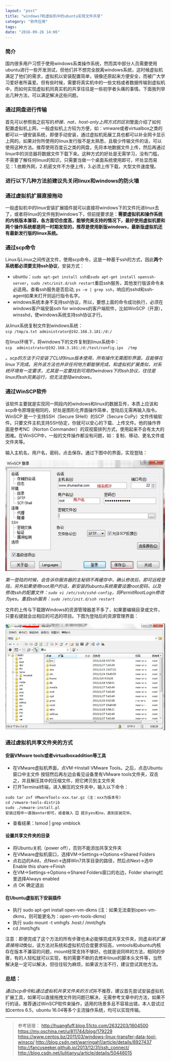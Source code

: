 ```yaml
---
layout: "post"
title: "windows7和虚拟机中的ubuntu实现文件共享"
category: "软件应用"
tags:  
date: "2016-09-26 14:06"
---
```


### 简介

国内很多用户习惯于使用windows系类操作系统，然而其中部分人员需要使用ubuntu进行一些开发测试，但他们并不想完全脱离windows系统，这时候虚拟机满足了他们的需求，虚拟机以安装配置简单，镜像还原起来方便安全，而被广大学习爱好者所喜爱。但有些时候，需要将真实机中的一些文档或者数据传输到虚拟机中，而如何实现虚拟机同真实机的共享往往是一些初学者头痛的事情。下面我列举出几种方法，可以满足解决这些问题。

### 通过网盘进行传输

首先可以参照我之前写的*桥接、nat、host-only上网方式的区别*里面介绍了如何配置虚拟机上网，一般虚拟机上方较为方便，如：vmware或者virtualbox之类的都可以一键安装系统，即便手动安装，通过虚拟机拓展工具也都可以补全网卡显示上网的。如果对你所使用的linux发行版不是太熟悉，且极少传输文件的话，可以使用这种方法。推荐使用百度云之类的网盘，先将本地数据文件上传，然后再通过linux中的浏览器将数据文件下载下来。这种方式的好处是无需学习，没有门槛，不需要了解任何linux的知识，只需要当做一个桌面系统使用即可，坏处显而易见：1.依赖外网，2.机密文件不方便上传，3.必须上传下载，大型文件速度慢。


<!-- more -->


### **进行以下几种方法前建议先关闭linux和windows的防火墙**

### 通过虚拟机扩展直接拖动

一般虚拟机中的linux安装扩展插件就可以直接将windows下的文件托进linux去了，或者将linux的文件拖到windows下，但前提要求是：**需要虚拟机和操作系统的内核版本兼容，各方面切合度高，能够完美支持的情况下，最好使用虚拟机要和两个操作系统都是同一时期发型的，推荐是使用新版windows，最新版虚拟机还有最新发行版的linux系统。**

### 通过scp命令

Linux与Linux之间传送文件，使用scp命令，这是一种基于ssh的方式，因此**两个系统都必须要支持ssh协议**，安装方式：

- ubuntu：`sudo apt-get install ssh或sudo apt-get install openssh-server`，`sudo /etc/init.d/ssh restart`重启ssh服务，其他发行版该命令未必适用。查看ssh服务是否启动, `ps –e | grep ssh`，响应的sshd和ssh-agent如果未打开则运行指令名字。
- windows系统本身不支持ssh协议，所以，要想上面的命令成功执行，必须在windows客户端安装ssh for windows的客户端软件，比如WinSCP（开源），winsshd，使windows系统支持ssh协议才行。

从linux系统复制文件到windows系统：  
`scp /tmp/a.txt administrator@192.168.3.181:/d:/`

在linux环境下，将windows下的文件复制到linux系统中：  
`scp  administrator@192.168.3.181:/d:/test/config.ips  /tmp`

*。scp的方法于只安装了CLI的linux版本使用，所有操作无需图形界面，且能够在linux下完成。另外该方法也并非任何地方都能够完成，和虚拟机扩展类似，对系统环境有一定要求，尤其是一定要找到可用的windows下的ssh协议，往往是linux的ssh完美运行，但无法登陆windows。*

### 通过WinSCP软件

该软件主要就是实现同一网段内的windows和linux的数据互传，本质上应该和scp命令原理是相同的，好处是图形化界面操作简单，登陆后无需再输入指令。WinSCP 是一个支持SSH（Secure SHell）的SCP（Secure CoPy）文件传输软件。只要文件主机支持SSH协定，你就可以安心的下载、上传文件。他的操作界面是参考NC（Norton Commander）的双视窗排列方式，使用起来不会有太大的困难。在WinSCP中，一般的文件操作都没有问题，如：复制、移动、更名文件或文件夹等。

输入主机名，用户名，密码，点击保存。通过下图中的界面，实现登陆：

![](https://raw.githubusercontent.com/noparkinghere/noparkinghere.github.io/master/img/2016-09-26-windows7%E5%92%8C%E8%99%9A%E6%8B%9F%E6%9C%BA%E4%B8%AD%E7%9A%84ubuntu%E5%AE%9E%E7%8E%B0%E6%96%87%E4%BB%B6%E5%85%B1%E4%BA%AB/1.jpg)

*第一登陆的时候，会告诉你服务器的主秘钥不再缓存中，确认修改后，即可远程登陆，另外如果使用root用户的话，新安装的ubuntu系统需要设置root密码，以及修改ssh的配置文件：`sudo vi /etc/ssh/sshd-config`，将PermitRootLogin修改为yes。重启ssh服务：`sudo /etc/init.d/ssh restart`*

文件的上传与下载跟Windows的资源管理器差不多了，如果要编辑目录或文件，只要右键就会出相应的可选的项目。下图为登陆后的资源管理界面：

![](https://raw.githubusercontent.com/noparkinghere/noparkinghere.github.io/master/img/2016-09-26-windows7%E5%92%8C%E8%99%9A%E6%8B%9F%E6%9C%BA%E4%B8%AD%E7%9A%84ubuntu%E5%AE%9E%E7%8E%B0%E6%96%87%E4%BB%B6%E5%85%B1%E4%BA%AB/2.jpg)


### 通过虚拟机共享文件夹的方式

#### 安装VMware tools或者virtualboxaddition等工具

- 在VMware虚拟机界面，点VM->Install VMware Tools。之后，点击Ubuntu 窗口中主文件 按钮然后再左边会看见设备里有VMware tools文件夹，双击之，并且解压其中的压缩文件，把它拷贝到主文件夹
- 打开Terminal终端，进入解压的文件夹中，输入以下命令：

```
sudo tar zxf VMwareTools-xxx.tar.gz (注：xxx为版本号)
cd /vmware-tools-distrib
sudo ./vmware-install.pl
安装过程中一直按enter即可，或者输入【】提示yes和no，直到安装完毕。
```

- 查看结果：lsmod | grep vmblock

#### 设置共享文件夹的目录

- 将Ubuntu关机（power off），否则不能添加共享文件夹
- 在VMware虚拟机窗口，选择VM->Settings->Options->Shared Folders
- 点右边的Add，点Next->选择Win7共享目录的路径，然后点Next->选中Enable this share->Finish
- 在VM->Settings->Options->Shared Folders窗口的右边，Folder sharing栏里选择Always enabled
- 点 OK 确定退出

#### 在Ubuntu虚拟机下安装插件

- 执行 sudo apt-get install open-vm-dkms (注：如果无法查到open-vm-dkms，则可能更名为：open-vm-tools-dkms)
- 执行 sudo mount -t vmhgfs .host:/ /mnt/hgfs 
- cd /mnt/hgfs

注意：即便完成了这个方法的所有步骤也未必能够完成共享文件夹，同虚*拟机扩展直接拖动*类似，该方法对系统和虚拟机切合度要求较高，vmtools和ubuntu内核存在版本不兼容的问题，mount经常支持不够好。也就是说同样的方法，相同的步骤，有的人轻松就可以实现，有的需要不断的去修补linux的脚本头文件等，当然解决是一定可以解决，但往往较为麻烦，如果该方法不行，建议尝试其他方法。

### 总结：

*通过scp命令*和*通过虚拟机共享文件夹的方式*并不推荐，建议首先尝试安装虚拟机扩展工具，如果可以直接拖拽文件则问题已解决，无需参考文章中的方法，如果不行的话，推荐通过WinSCP软件来操作，适用的场景多且不容易出错，本人尝试过如centos 6.5，ubuntu 16.04等多个主流操作系统，均可以实现传输。


***

> 参考链接：
> http://huangfuff.blog.51cto.com/2632203/1604500
> https://my.oschina.net/u/811744/blog/179229
> https://www.centos.bz/2011/03/windows-linux-transfer-data-tool-winscp/
> http://blog.csdn.net/warringah1/article/details/8927437
> http://fancyseeker.github.io/2013/12/31/ssh_connect/
> http://blog.csdn.net/lulitianyu/article/details/50446015
